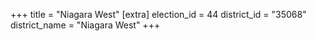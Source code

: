 +++
title = "Niagara West"
[extra]
election_id = 44
district_id = "35068"
district_name = "Niagara West"
+++
